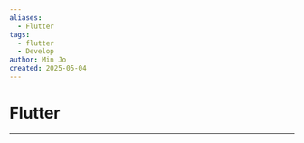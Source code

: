 ```yaml
---
aliases:
  - Flutter
tags:
  - flutter
  - Develop
author: Min Jo
created: 2025-05-04
---
```


# Flutter 
---

